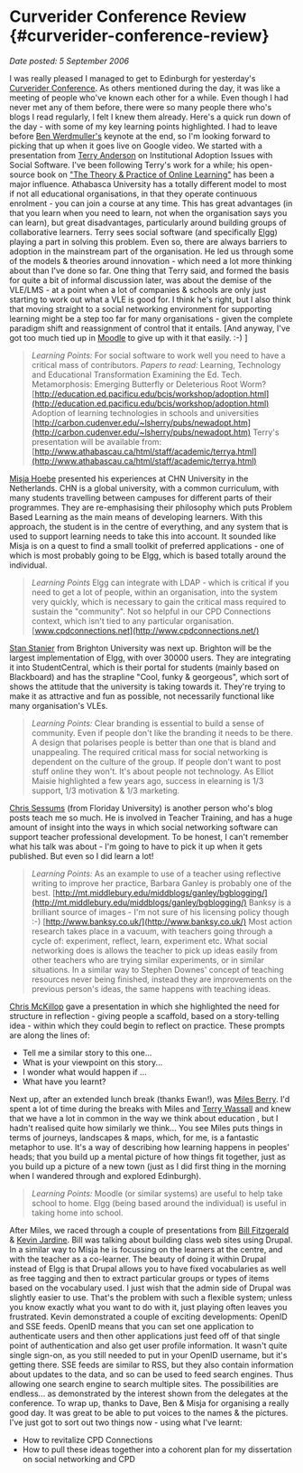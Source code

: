 # Curverider Conference Review {#curverider-conference-review}

_Date posted: 5 September 2006_

I was really pleased I managed to get to Edinburgh for yesterday's [Curverider Conference](http://curverider.co.uk/conferences.php). As others mentioned during the day, it was like a meeting of people who've known each other for a while. Even though I had never met any of them before, there were so many people there who's blogs I read regularly, I felt I knew them already. Here's a quick run down of the day - with some of my key learning points highlighted. I had to leave before [Ben Werdmuller's](http://elgg.net/bwerdmuller) keynote at the end, so I'm looking forward to picking that up when it goes live on Google video. We started with a presentation from [Terry Anderson](http://terrya.edublogs.org/) on Institutional Adoption Issues with Social Software. I've been following Terry's work for a while; his open-source book on ["The Theory & Practice of Online Learning"](http://cde.athabascau.ca/online_book/) has been a major influence. Athabasca University has a totally different model to most if not all educational organisations, in that they operate continuous enrolment - you can join a course at any time. This has great advantages (in that you learn when you need to learn, not when the organisation says you can learn), but great disadvantages, particularly around building groups of collaborative learners. Terry sees social software (and specifically [Elgg](http://elgg.org/)) playing a part in solving this problem. Even so, there are always barriers to adoption in the mainstream part of the organisation. He led us through some of the models & theories around innovation - which need a lot more thinking about than I've done so far. One thing that Terry said, and formed the basis for quite a bit of informal discussion later, was about the demise of the VLE/LMS - at a point when a lot of companies & schools are only just starting to work out what a VLE is good for. I think he's right, but I also think that moving straight to a social networking environment for supporting learning might be a step too far for many organisations - given the complete paradigm shift and reassignment of control that it entails. [And anyway, I've got too much tied up in [Moodle](http://moodle.org/) to give up with it that easily. :-) ]

> _Learning Points:_ For social software to work well you need to have a critical mass of contributors. _Papers to read:_ Learning, Technology and Educational Transformation Examining the Ed. Tech. Metamorphosis: Emerging Butterfly or Deleterious Root Worm? [http://education.ed.pacificu.edu/bcis/workshop/adoption.html](http://education.ed.pacificu.edu/bcis/workshop/adoption.html) Adoption of learning technologies in schools and universities [http://carbon.cudenver.edu/~lsherry/pubs/newadopt.htm](http://carbon.cudenver.edu/~lsherry/pubs/newadopt.htm) Terry's presentation will be available from: [http://www.athabascau.ca/html/staff/academic/terrya.html](http://www.athabascau.ca/html/staff/academic/terrya.html)

[Misja Hoebe](http://elgg.net/misja/) presented his experiences at CHN University in the Netherlands. CHN is a global university, with a common curriculum, with many students travelling between campuses for different parts of their programmes. They are re-emphasising their philosophy which puts Problem Based Learning as the main means of developing learners. With this approach, the student is in the centre of everything, and any system that is used to support learning needs to take this into account. It sounded like Misja is on a quest to find a small toolkit of preferred applications - one of which is most probably going to be Elgg, which is based totally around the individual.

> _Learning Points_ Elgg can integrate with LDAP - which is critical if you need to get a lot of people, within an organisation, into the system very quickly, which is necessary to gain the critical mass required to sustain the "community". Not so helpful in our CPD Connections context, which isn't tied to any particular organisation. [www.cpdconnections.net](http://www.cpdconnections.net/)

[Stan Stanier](http://elgg.net/stans/) from Brighton University was next up. Brighton will be the largest implementation of Elgg, with over 30000 users. They are integrating it into StudentCentral, which is their portal for students (mainly based on Blackboard) and has the strapline "Cool, funky & georgeous", which sort of shows the attitude that the university is taking towards it. They're trying to make it as attractive and fun as possible, not necessarily functional like many organisation's VLEs.

> _Learning Points:_ Clear branding is essential to build a sense of community. Even if people don't like the branding it needs to be there. A design that polarises people is better than one that is bland and unappealing. The required critical mass for social networking is dependent on the culture of the group. If people don't want to post stuff online they won't. It's about people not technology. As Elliot Maisie highlighted a few years ago, success in elearning is 1/3 support, 1/3 motivation & 1/3 marketing.

[Chris Sessums](http://elgg.net/csessums/weblog) (from Floriday University) is another person who's blog posts teach me so much. He is involved in Teacher Training, and has a huge amount of insight into the ways in which social networking software can support teacher professional development. To be honest, I can't remember what his talk was about - I'm going to have to pick it up when it gets published. But even so I did learn a lot!

> _Learning Points:_ As an example to use of a teacher using reflective writing to improve her practice, Barbara Ganley is probably one of the best. [http://mt.middlebury.edu/middblogs/ganley/bgblogging/](http://mt.middlebury.edu/middblogs/ganley/bgblogging/) Banksy is a brilliant source of images - I'm not sure of his licensing policy though :-) [http://www.banksy.co.uk/](http://www.banksy.co.uk/) Most action research takes place in a vacuum, with teachers going through a cycle of: experiment, reflect, learn, experiment etc. What social networking does is allows the teacher to pick up ideas easily from other teachers who are trying similar experiments, or in similar situations. In a similar way to Stephen Downes' concept of teaching resources never being finished, instead they are improvements on the previous person's ideas, the same happens with teaching ideas.

[Chris McKillop](http://www.storiesabout.com/bio.php) gave a presentation in which she highlighted the need for structure in reflection - giving people a scaffold, based on a story-telling idea - within which they could begin to reflect on practice. These prompts are along the lines of:

*   Tell me a similar story to this one...
*   What is your viewpoint on this story...
*   I wonder what would happen if ...
*   What have you learnt?

Next up, after an extended lunch break (thanks Ewan!), was [Miles Berry](http://elgg.net/mberry). I'd spent a lot of time during the breaks with Miles and [Terry Wassall](http://elgg.leeds.ac.uk/soc6tjw/weblog/) and knew that we have a lot in common in the way we think about education , but I hadn't realised quite how similarly we think... You see Miles puts things in terms of journeys, landscapes & maps, which, for me, is a fantastic metaphor to use. It's a way of describing how learning happens in peoples' heads; that you build up a mental picture of how things fit together, just as you build up a picture of a new town (just as I did first thing in the morning when I wandered through and explored Edinburgh).

> _Learning Points:_ Moodle (or similar systems) are useful to help take school to home. Elgg (being based around the individual) is useful in taking home into school.

After Miles, we raced through a couple of presentations from [Bill Fitzgerald](http://elgg.net/bfitzgerald/) & [Kevin Jardine](http://elgg.net/radagast/). Bill was talking about building class web sites using Drupal. In a similar way to Misja he is focussing on the learners at the centre, and with the teacher as a co-learner. The beauty of doing it within Drupal instead of Elgg is that Drupal allows you to have fixed vocabularies as well as free tagging and then to extract particular groups or types of items based on the vocabulary used. I just wish that the admin side of Drupal was slightly easier to use. That's the problem with such a flexible system; unless you know exactly what you want to do with it, just playing often leaves you frustrated. Kevin demonstrated a couple of exciting developments: OpenID and SSE feeds. OpenID means that you can set one application to authenticate users and then other applications just feed off of that single point of authentication and also get user profile information. It wasn't quite single sign-on, as you still needed to put in your OpenID username, but it's getting there. SSE feeds are similar to RSS, but they also contain information about updates to the data, and so can be used to feed search engines. Thus allowing one search engine to search multiple sites. The possibilities are endless... as demonstrated by the interest shown from the delegates at the conference. To wrap up, thanks to Dave, Ben & Misja for organising a really good day. It was great to be able to put voices to the names & the pictures. I've just got to sort out two things now - using what I've learnt:

*   How to revitalize CPD Connections
*   How to pull these ideas together into a cohorent plan for my dissertation on social networking and CPD